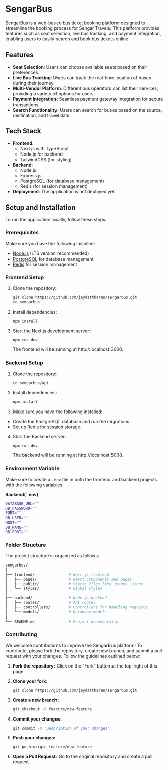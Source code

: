 # SengarBus

SengarBus is a web-based bus ticket booking platform designed to streamline the booking process for Sengar Travels. This platform provides features such as seat selection, live bus tracking, and payment integration, enabling users to easily search and book bus tickets online.

## Features

- **Seat Selection**: Users can choose available seats based on their preferences.
- **Live Bus Tracking**: Users can track the real-time location of buses during their journey.
- **Multi-Vendor Platform**: Different bus operators can list their services, providing a variety of options for users.
- **Payment Integration**: Seamless payment gateway integration for secure transactions.
- **Search Functionality**: Users can search for buses based on the source, destination, and travel date.

## Tech Stack

- **Frontend**:
  - Next.js with TypeScript
  - Node.js for backend
  - TailwindCSS (for styling)
- **Backend**:
  - Node.js
  - Express.js
  - PostgreSQL (for database management)
  - Redis (for session management)
- **Deployment**: The application is not deployed yet.

## Setup and Installation

To run the application locally, follow these steps:

### Prerequisites

Make sure you have the following installed:

- [Node.js](https://nodejs.org/) (LTS version recommended)
- [PostgreSQL](https://www.postgresql.org/) for database management
- [Redis](https://redis.io/) for session management

### Frontend Setup

1. Clone the repository:
   ```bash
   git clone https://github.com/jaydattkaran/sengarbus.git
   cd sengarbus

2. Install dependencies:
    ```bash
    npm install

3. Start the Next.js development server:
    ```bash
    npm run dev
    ```
    The frontend will be running at http://localhost:3000.

### Backend Setup

1. Clone the repository:
   ```bash
   cd sengarbus/api

2. Install dependencies:
    ```bash
    npm install

3. Make sure you have the following installed:

- Create the PostgreSQL database and run the migrations.
- Set up Redis for session storage.

4. Start the Backend server:
    ```bash
    npm run dev
    ```
    The backend will be running at http://localhost:5000.

### Environment Variable

Make sure to create a `.env` file in both the frontend and backend projects with the following variables:

**Backend(`.env)**:

```bash
DATABASE_URL=""
DB_PASSWORD=""
PORT=""
DB_USER=""
HOST=""
DB_NAME=""
DB_PORT=""
```

### Folder Structure

The project structure is organized as follows:

```bash
sengarbus/
│
├── frontend/               # Next.js frontend
│   ├── pages/              # React components and pages
│   ├── public/             # Static files like images, icons
│   └── styles/             # Global styles
│
├── backend/                # Node.js backend
│   ├── routes/             # API routes
│   ├── controllers/        # Controllers for handling requests
│   └── models/             # Database models
│
└── README.md               # Project documentation
```

### Contributing

We welcome contributions to improve the SengarBus platform! To contribute, please fork the repository, create new branch, and submit a pull request with your changes. Follow the guidelines outlined below:

1. **Fork the repository:** Click on the "Fork" button at the top-right of this page.

2. **Clone your fork:** 
    ```bash
    git clone https://github.com/jaydattkaran/sengarbus.git
    ```

3. **Create a new branch:** 
    ```bash
    git checkout -b feature/new-feature
    ```

4. **Commit your changes:** 
    ```bash
    git commit -m "Description of your changes"
    ```

5. **Push your changes:** 
    ```bash
    git push origin feature/new-feature
    ```

6. **Open a Pull Request:** Go to the original repository and create a pull request.

